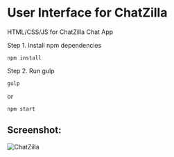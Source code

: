 # User Interface for ChatZilla
HTML/CSS/JS for ChatZilla Chat App

Step 1. Install npm dependencies

 `npm install`

Step 2. Run gulp

 `gulp`
 
 or

 `npm start`


## Screenshot:
![ChatZilla](https://i.imgur.com/P9eS1Wr.png "ChatZilla")




